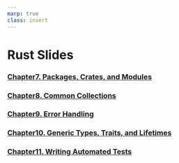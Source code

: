 ```yaml
---
marp: true
class: invert
---
```


# Rust Slides

### [Chapter7. Packages, Crates, and Modules](./ch7.md)
### [Chapter8. Common Collections](./ch8.md)
### [Chapter9. Error Handling](./ch9.md)
### [Chapter10. Generic Types, Traits, and Lifetimes](./ch10.md)
### [Chapter11. Writing Automated Tests](./ch11.md)